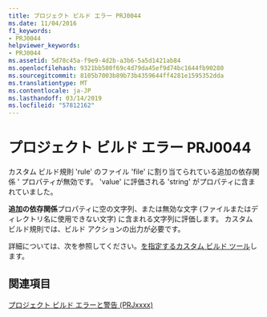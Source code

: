 ```yaml
---
title: プロジェクト ビルド エラー PRJ0044
ms.date: 11/04/2016
f1_keywords:
- PRJ0044
helpviewer_keywords:
- PRJ0044
ms.assetid: 5d78c45a-f9e9-4d2b-a3b6-5a5d1421ab84
ms.openlocfilehash: 9321bb500f69c4d79da45ef9d74bc1644fb90280
ms.sourcegitcommit: 8105b7003b89b73b4359644ff4281e1595352dda
ms.translationtype: MT
ms.contentlocale: ja-JP
ms.lasthandoff: 03/14/2019
ms.locfileid: "57812162"
---
```

# <a name="project-build-error-prj0044"></a>プロジェクト ビルド エラー PRJ0044

カスタム ビルド規則 'rule' のファイル 'file' に割り当てられている追加の依存関係 ' プロパティが無効です。 'value' に評価される 'string' がプロパティに含まれていました。

**追加の依存関係**プロパティに空の文字列、または無効な文字 (ファイルまたはディレクトリ名に使用できない文字) に含まれる文字列に評価します。 カスタム ビルド規則では、ビルド アクションの出力が必要です。

詳細については、次を参照してください。[を指定するカスタム ビルド ツール](../../build/specifying-custom-build-tools.md)します。

## <a name="see-also"></a>関連項目

[プロジェクト ビルド エラーと警告 (PRJxxxx)](../../error-messages/tool-errors/project-build-errors-and-warnings-prjxxxx.md)